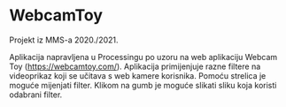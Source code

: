 # WebcamToy
Projekt iz MMS-a 2020./2021.


Aplikacija napravljena u Processingu po uzoru na web aplikaciju Webcam Toy (https://webcamtoy.com/). Aplikacija primijenjuje razne filtere na videoprikaz koji se učitava s web kamere korisnika. Pomoću strelica je moguće mijenjati filter. Klikom na gumb je moguće slikati sliku koja koristi odabrani filter.
